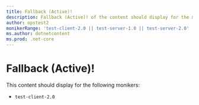 ```yaml
---
title: Fallback (Active)!
description: Fallback (Active)! of the content should display for the moniker Range as 'netcore-2.0 || netframework-1.1'
author: opstest2
monikerRange: 'test-client-2.0 || test-server-1.0 || test-server-2.0'
ms.author: dotnetcontent
ms.prod: .net-core
---
```


# Fallback (Active)!

This content should display for the following monikers:

* `test-client-2.0`